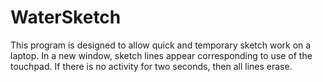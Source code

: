 # WaterSketch

This program is designed to allow quick and temporary sketch work on a laptop. In a new window, sketch lines appear corresponding to use of the touchpad. If there is no activity for two seconds, then all lines erase.
